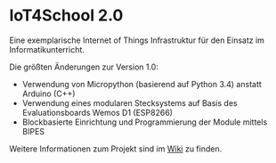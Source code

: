 # IoT4School 2.0
Eine exemplarische Internet of Things Infrastruktur für den Einsatz im Informatikunterricht.

Die größten Änderungen zur Version 1.0:
- Verwendung von Micropython (basierend auf Python 3.4) anstatt Arduino (C++)
- Verwendung eines modularen Stecksystems auf Basis des Evaluationsboards Wemos D1 (ESP8266)
- Blockbasierte Einrichtung und Programmierung der Module mittels BIPES

Weitere Informationen zum Projekt sind im [Wiki](https://github.com/esdkrwl/IoT4School/wiki) zu finden.
